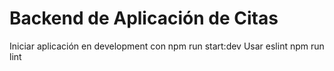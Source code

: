 # Backend de Aplicación de Citas

Iniciar aplicación en development con npm run start:dev
Usar eslint npm run lint

